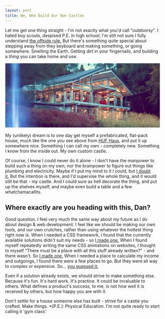 ```yaml
---
layout: post
title: We, Who Build Our Own Castles
---
```


Let me get one thing straight - I'm not exactly what you'd call "outdoorsy". I hated boy scouts, despised P.E. in high school; I'm still not sure I fully understand [the offside rule.](http://en.wikipedia.org/wiki/Offside_(association_football)) But there's something quite special about stepping away from they keyboard and making something, or going somewhere. Smelling the Earth. Getting dirt in your fingernails, and building a _thing_ you can take home and use.

![](/uploads/2012/04/960x400_HUF-Haus-ART-6-grau_aussen1.jpg)

My (unlikely) dream is to one day get myself a prefabricated, flat-pack house, much like the one you see above from [HUF Haus](http://www.huf-haus.com/en/home.html), and put it up somewhere nice. Something I can call my own - completely new. Something I know from the inside out. My own custom castle.

Of course, I know I could never do it alone - I don't have the manpower to build such a thing on my own, nor the brainpower to figure out things like plumbing and electricity. Maybe if I put my mind to it I could, but [I doubt it.](http://bukk.it/noidea-golf.gif) But the intention is there, and I'd supervise the whole thing, and it would still be that - _my_ castle. And I could sure as hell decorate the thing, and put up the shelves myself, and maybe even build a table and a few whatchamacallits.


## Where exactly are you heading with this, Dan?


Good question. I feel very much the same way about my future as I do about design & web development. I feel like we should be making our own tools, and our own crutches, rather than using whatever the hottest thing right now is. When I needed a CSS framework, I found that the currently available solutions didn't suit my needs - so [I made one.](http://daneden.me/toast) When I found myself repeatedly writing the same CSS animations on websites, I thought to myself "There must be a place with all this stuff already written?" - and there wasn't. So [I made one.](http://daneden.me/animate) When I needed a place to calculate my income and outgoings, I found there were a few places to go. But they were all way to complex or expensive. So... [you guessed it.](http://brills.me)

Even if a solution already exists, we should strive to make something else. Because it's fun. It's hard work. It's practice. It could be invaluable to others. What defines a product's success, to me, is not how well it is received by others, but how happy you are with it.

Don't settle for a house someone else has built - strive for a castle you crafted. Make things.
  *[P.E.]: Physical Education. I'm not quite ready to start calling it 'gym class'
